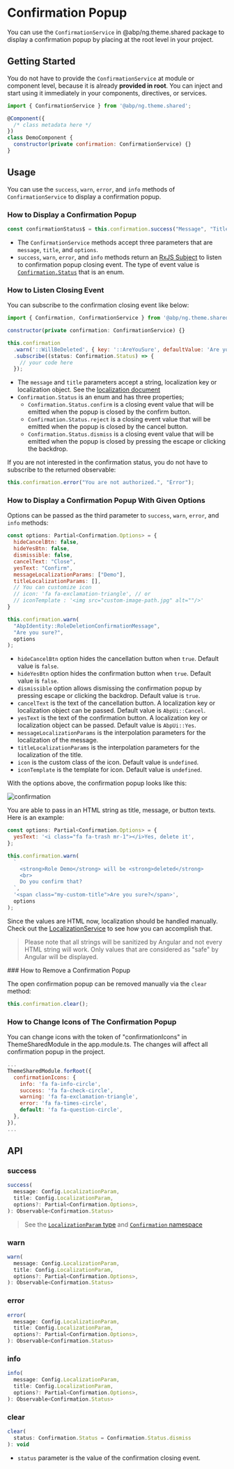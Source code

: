 # Confirmation Popup

You can use the `ConfirmationService` in @abp/ng.theme.shared package to display a confirmation popup by placing at the root level in your project.

## Getting Started

You do not have to provide the `ConfirmationService` at module or component level, because it is already **provided in root**. You can inject and start using it immediately in your components, directives, or services.

```js
import { ConfirmationService } from '@abp/ng.theme.shared';

@Component({
  /* class metadata here */
})
class DemoComponent {
  constructor(private confirmation: ConfirmationService) {}
}
```

## Usage

You can use the `success`, `warn`, `error`, and `info` methods of `ConfirmationService` to display a confirmation popup.

### How to Display a Confirmation Popup

```js
const confirmationStatus$ = this.confirmation.success("Message", "Title");
```

- The `ConfirmationService` methods accept three parameters that are `message`, `title`, and `options`.
- `success`, `warn`, `error`, and `info` methods return an [RxJS Subject](https://rxjs-dev.firebaseapp.com/guide/subject) to listen to confirmation popup closing event. The type of event value is [`Confirmation.Status`](https://github.com/abpframework/abp/blob/master/npm/ng-packs/packages/theme-shared/src/lib/models/confirmation.ts#L24) that is an enum.

### How to Listen Closing Event

You can subscribe to the confirmation closing event like below:

```js
import { Confirmation, ConfirmationService } from '@abp/ng.theme.shared';

constructor(private confirmation: ConfirmationService) {}

this.confirmation
  .warn('::WillBeDeleted', { key: '::AreYouSure', defaultValue: 'Are you sure?' })
  .subscribe((status: Confirmation.Status) => {
    // your code here
  });
```

- The `message` and `title` parameters accept a string, localization key or localization object. See the [localization document](./localization.md)
- `Confirmation.Status` is an enum and has three properties;
  - `Confirmation.Status.confirm` is a closing event value that will be emitted when the popup is closed by the confirm button.
  - `Confirmation.Status.reject` is a closing event value that will be emitted when the popup is closed by the cancel button.
  - `Confirmation.Status.dismiss` is a closing event value that will be emitted when the popup is closed by pressing the escape or clicking the backdrop.

If you are not interested in the confirmation status, you do not have to subscribe to the returned observable:

```js
this.confirmation.error("You are not authorized.", "Error");
```

### How to Display a Confirmation Popup With Given Options

Options can be passed as the third parameter to `success`, `warn`, `error`, and `info` methods:

```js
const options: Partial<Confirmation.Options> = {
  hideCancelBtn: false,
  hideYesBtn: false,
  dismissible: false,
  cancelText: "Close",
  yesText: "Confirm",
  messageLocalizationParams: ["Demo"],
  titleLocalizationParams: [],
  // You can customize icon 
  // icon: 'fa fa-exclamation-triangle', // or
  // iconTemplate : '<img src="custom-image-path.jpg" alt=""/>'
} 

this.confirmation.warn(
  "AbpIdentity::RoleDeletionConfirmationMessage",
  "Are you sure?",
  options
);
```

- `hideCancelBtn` option hides the cancellation button when `true`. Default value is `false`.
- `hideYesBtn` option hides the confirmation button when `true`. Default value is `false`.
- `dismissible` option allows dismissing the confirmation popup by pressing escape or clicking the backdrop. Default value is `true`.
- `cancelText` is the text of the cancellation button. A localization key or localization object can be passed. Default value is `AbpUi::Cancel`.
- `yesText` is the text of the confirmation button. A localization key or localization object can be passed. Default value is `AbpUi::Yes`.
- `messageLocalizationParams` is the interpolation parameters for the localization of the message.
- `titleLocalizationParams` is the interpolation parameters for the localization of the title.
- `icon` is the custom class of the icon. Default value is `undefined`.
- `iconTemplate` is the template for icon. Default value is `undefined`.

With the options above, the confirmation popup looks like this:

![confirmation](./images/confirmation.png)

You are able to pass in an HTML string as title, message, or button texts. Here is an example:

```js
const options: Partial<Confirmation.Options> = {
  yesText: '<i class="fa fa-trash mr-1"></i>Yes, delete it',
};

this.confirmation.warn(
  `
    <strong>Role Demo</strong> will be <strong>deleted</strong>
    <br>
    Do you confirm that?
  `,
  '<span class="my-custom-title">Are you sure?</span>',
  options
);
```

Since the values are HTML now, localization should be handled manually. Check out the [LocalizationService](./localization#using-the-localization-service) to see how you can accomplish that.

> Please note that all strings will be sanitized by Angular and not every HTML string will work. Only values that are considered as "safe" by Angular will be displayed.

### How to Remove a Confirmation Popup

The open confirmation popup can be removed manually via the `clear` method:

```js
this.confirmation.clear();
```

### How to Change Icons of The Confirmation Popup

You can change icons with the token of "confirmationIcons" in ThemeSharedModule in the app.module.ts. The changes will affect  all confirmation popup in the project.

```js
...
ThemeSharedModule.forRoot({
  confirmationIcons: {
    info: 'fa fa-info-circle',
    success: 'fa fa-check-circle',
    warning: 'fa fa-exclamation-triangle',
    error: 'fa fa-times-circle',
    default: 'fa fa-question-circle',
  },
}),
...
```


## API

### success

```js
success(
  message: Config.LocalizationParam,
  title: Config.LocalizationParam,
  options?: Partial<Confirmation.Options>,
): Observable<Confirmation.Status>
```

> See the [`LocalizationParam` type](https://github.com/abpframework/abp/blob/master/npm/ng-packs/packages/core/src/lib/models/localization.ts#L6) and [`Confirmation` namespace](https://github.com/abpframework/abp/blob/master/npm/ng-packs/packages/theme-shared/src/lib/models/confirmation.ts)

### warn

```js
warn(
  message: Config.LocalizationParam,
  title: Config.LocalizationParam,
  options?: Partial<Confirmation.Options>,
): Observable<Confirmation.Status>
```

### error

```js
error(
  message: Config.LocalizationParam,
  title: Config.LocalizationParam,
  options?: Partial<Confirmation.Options>,
): Observable<Confirmation.Status>
```

### info

```js
info(
  message: Config.LocalizationParam,
  title: Config.LocalizationParam,
  options?: Partial<Confirmation.Options>,
): Observable<Confirmation.Status>
```

### clear

```js
clear(
  status: Confirmation.Status = Confirmation.Status.dismiss
): void
```

- `status` parameter is the value of the confirmation closing event.

